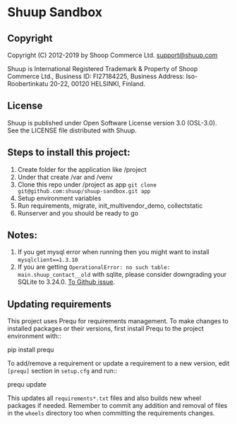 # Shuup Sandbox


## Copyright

Copyright (C) 2012-2019 by Shoop Commerce Ltd. <support@shuup.com>

Shuup is International Registered Trademark & Property of Shoop Commerce Ltd.,
Business ID: FI27184225,
Business Address: Iso-Roobertinkatu 20-22, 00120 HELSINKI, Finland.


## License

Shuup is published under Open Software License version 3.0 (OSL-3.0).
See the LICENSE file distributed with Shuup.


## Steps to install this project:
1. Create folder for the application like /project
2. Under that create /var and /venv
3. Clone this repo under /project as app
   `git clone git@github.com:shuup/shuup-sandbox.git app`
4. Setup environment variables
5. Run requirements, migrate, init_multivendor_demo, collectstatic 
6. Runserver and you should be ready to go


## Notes:
1. If you get mysql error when running then you might want to install
   `mysqlclient==1.3.10`
2. If you are getting `OperationalError: no such table: main.shuup_contact__old`
   with sqlite, please consider downgrading your SQLite to 3.24.0.
   [To Github issue](https://github.com/shuup/shuup-project-template/issues/5).


## Updating requirements

This project uses Prequ for requirements management.  To make changes to
installed packages or their versions, first install Prequ to the project
environment with::

  pip install prequ

To add/remove a requirement or update a requirement to a new version,
edit ``[prequ]`` section in ``setup.cfg`` and run::

  prequ update

This updates all ``requirements*.txt`` files and also builds new wheel
packages if needed.  Remember to commit any addition and removal of
files in the ``wheels`` directory too when committing the requirements
changes.
